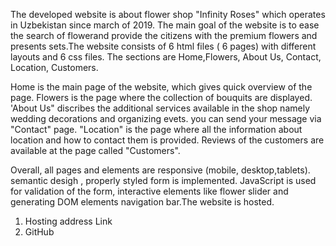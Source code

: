    The developed website is about flower shop "Infinity Roses" which operates in Uzbekistan since march of 2019. The main goal of the website is to ease the search of flowerand provide the citizens with the premium flowers and presents sets.The website consists of 6 html files ( 6 pages) with different layouts  and 6 css files. The sections are Home,Flowers, About Us, Contact, Location, Customers.

   Home is the main page of the website, which gives quick overview of the page. Flowers is the page where the collection of bouquits are displayed. 'About Us" discribes the additional services available in the shop namely wedding decorations and organizing evets. you can send your message via "Contact" page. "Location" is the page where all the information about location and how to contact them is provided. Reviews of the customers are available at the page called "Customers". 

   Overall, all pages  and elements are responsive (mobile, desktop,tablets). semantic desigh , properly styled form is implemented. JavaScript is used for validation of the form, interactive elements like flower slider and generating DOM elements navigation bar.The website is hosted.

  1. Hosting address Link
  2. GitHub 